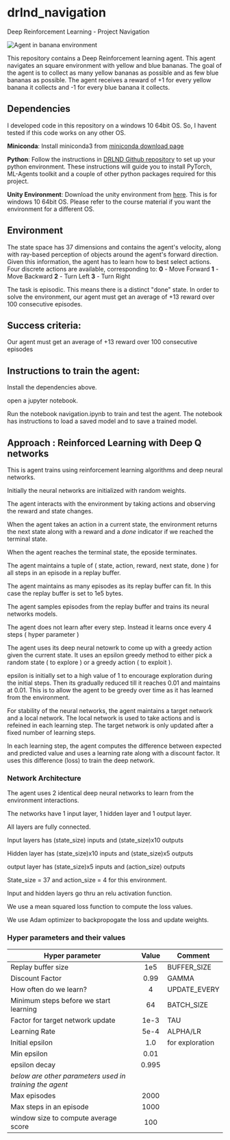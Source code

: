 # drlnd_navigation
Deep Reinforcement Learning - Project Navigation

![Agent in banana environment](https://video.udacity-data.com/topher/2018/June/5b1ab4b0_banana/banana.gif)

This repository contains a Deep Reinforcement learning agent. This agent navigates an square environment with yellow and blue bananas. The goal of the agent is to collect as many yellow bananas as possible and as few blue bananas as possible. The agent receives a reward of +1 for every yellow banana it collects and -1 for every blue banana it collects.

## Dependencies
I developed code in this repository on a windows 10 64bit OS. So, I havent tested if this code works on any other OS.

**Miniconda**: Install miniconda3 from [miniconda download page](https://docs.conda.io/en/latest/miniconda.html)

**Python**: Follow the instructions in [DRLND Github repository](https://github.com/udacity/deep-reinforcement-learning#dependencies) to set up your python environment. These instructions will guide you to install PyTorch, ML-Agents toolkit and a couple of other python packages required for this project.

**Unity Environment**: Download the unity environment from [here](https://s3-us-west-1.amazonaws.com/udacity-drlnd/P1/Banana/Banana_Windows_x86_64.zip). This is for windows 10 64bit OS. Please refer to the course material if you want the environment for a different OS.

## Environment
The state space has 37 dimensions and contains the agent's velocity, along with ray-based perception of objects around the agent's forward direction. Given this information, the agent has to learn how to best select actions. Four discrete actions are available, corresponding to:
**0** - Move Forward
**1** - Move Backward
**2** - Turn Left
**3** - Turn Right

The task is episodic. This means there is a distinct "done" state. In order to solve the environment, our agent must get an average of +13 reward over 100 consecutive episodes.

## Success criteria:
Our agent must get an average of +13 reward over 100 consecutive episodes

## Instructions to train the agent:
Install the dependencies above.

open a jupyter notebook.

Run the notebook navigation.ipynb to train and test the agent. The notebook has instructions to load a saved model and to save a trained model.

## Approach : Reinforced Learning with Deep Q networks
This is agent trains using reinforcement learning algorithms and deep neural networks. 

Initially the neural networks are initialized with random weights.

The agent interacts with the environment by taking actions and observing the reward and state changes.

When the agent takes an action in a current state, the environment returns the next state along with a reward and a *done* indicator if we reached the terminal state.

When the agent reaches the terminal state, the eposide terminates.

The agent maintains a tuple of ( state, action, reward, next state, done ) for all steps in an episode in a replay buffer.

The agent maintains as many episodes as its replay buffer can fit. In this case the replay buffer is set to 1e5 bytes.

The agent samples episodes from the replay buffer and trains its neural networks models.

The agent does not learn after every step. Instead it learns once every 4 steps ( hyper parameter )

The agent uses its deep neural netowrk to come up with a greedy action given the current state. It uses an epsilon greedy method to either pick a random state ( to explore ) or a greedy action ( to exploit ).

epsilon is initially set to a high value of 1 to encourage exploration during the initial steps. Then its gradually reduced till it reaches 0.01 and maintains at 0.01. This is to allow the agent to be greedy over time as it has learned from the environment.

For stability of the neural networks, the agent maintains a target network and a local network. The local network is used to take actions and is refeined in each learning step. The target network is only updated after a fixed number of learning steps.

In each learning step, the agent computes the difference between expected and predicted value and uses a learning rate along with a discount factor. It uses this difference (loss) to train the deep network.

### Network Architecture
The agent uses 2 identical deep neural networks to learn from the environment interactions.

The networks have 1 input layer, 1 hidden layer and 1 output layer.

All layers are fully connected.

Input layers has (state_size) inputs and (state_size)x10 outputs

Hidden layer has (state_size)x10 inputs and (state_size)x5 outputs

output layer has (state_size)x5 inputs and (action_size) outputs

State_size = 37 and action_size = 4 for this environment.

Input and hidden layers go thru an relu activation function.

We use a mean squared loss function to compute the loss values.

We use Adam optimizer to backpropogate the loss and update weights.

### Hyper parameters and their values
|Hyper parameter|Value|Comment|
|---------------|:---:|-------|
|Replay buffer size|1e5|BUFFER_SIZE|
|Discount Factor|0.99|GAMMA|
|How often do we learn?|4|UPDATE_EVERY|
|Minimum steps before we start learning|64|BATCH_SIZE|
|Factor for target network update|1e-3|TAU|
|Learning Rate|5e-4|ALPHA/LR|
|Initial epsilon|1.0|for exploration|
|Min epsilon|0.01||
|epsilon decay|0.995||
|*below are other parameters used in training the agent*|
|Max episodes|2000||
|Max steps in an episode|1000||
|window size to compute average score|100||


